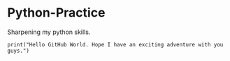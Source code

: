# Python-Practice
Sharpening my python skills.

`print("Hello GitHub World. Hope I have an exciting adventure with you guys.")`
